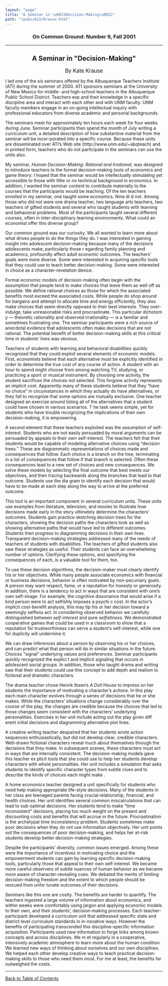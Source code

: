 ```yaml
---
layout: "page"
title: "A Seminar in \u0022Decision-Making\u0022"
path: "/pubs/A22/Krause.html"
---
```

<main>
<h3 align="CENTER">On Common Ground: Number 9, Fall 2001</h3>
<hr/>
<h2 align="CENTER">A Seminar in "Decision-Making"</h2>
<p align="CENTER"><big>By Kate Krause</big></p>
I led one of the six seminars offered by the Albuquerque Teachers Institute (ATI) during the summer of 2000. ATI sponsors seminars at the University of New Mexico for middle- and high-school teachers in the Albuquerque Public School District. Teachers exp
and their knowledge in a specific discipline area and interact with each other and with UNM faculty. UNM faculty members engage in an on-going intellectual inquiry with professional educators from diverse academic and personal backgrounds.
<p>The seminars meet for approximately 
ten hours each week for four weeks during June. Seminar participants then spend the month of July writing a curriculum unit, a detailed description of how substantive material from the seminar will be incor-porated into a specific course. Because 
these units are disseminated over ATI’s Web site (http://www.unm.edu/~abqteach) and in printed form, teachers who do not 
participate in the seminars can use the 
units also.
</p>
<p>My seminar, <i>Human Decision-Making: Rational and Irrational</i>, was designed to introduce teachers to the formal decision-making tools of economics and game theory. I hoped that the seminar would be intellectually stimulating yet accessible to those
with little or no technical background in economics. In addition, I wanted the seminar content to contribute materially to the courses that the participants would be teaching. Of the ten teachers enrolled in my seminar, one taught some economics. Nine di
d not. Among those who did not were one drama teacher, two language arts teachers, two teachers of gifted students and several who taught students with learning and behavioral problems. Most of 
the participants taught several different courses, often in inter-disciplinary learning environments. What could an economist offer this diverse group? </p>
<p>Our common ground was our curiosity. We all wanted to learn more about what drives people to do the things they do. I was interested in gaining insight into adolescent decision-making because many of the decisions adolescents make, particularly those r
egarding family planning and academics, profoundly affect adult economic outcomes. The teachers’ goals were more diverse. Some were interested in acquiring specific tools that they could use to teach better decision-making. Some were interested in choice 
as a character-revelation device. </p>
<p>Formal economic models of decision-making often begin with the assumption that people tend to make choices that leave them as well off as possible. We define rational choices as those for which the associated benefits most exceed the associated costs. 
While people do shop around for bargains and attempt to allocate time and energy efficiently, they also make choices that seem directly opposed to their best interests. They over-indulge, take unreasonable risks and procrastinate. This particular dichotom
y — theoretic rationality and observed irrationality — is a familiar and sometimes frustrating one. The seminar participants were a rich source of 
anecdotal evidence that adolescents often make decisions that are not rational. The potential benefit of better decision-making skills at this critical time in students’ lives was obvious.
</p>
<p>Teachers of students with learning and behavioral disabilities quickly recognized that they could exploit several elements 
of economic models. First, economists believe that each alternative must be explicitly identified in order to determine the true cost of any course of action. A 
student with an hour to spend might 
choose from among watching TV, studying, or practicing a sport or musical instrument. By choosing one activity, the student sacrifices the choices not selected. This forgone activity represents an implicit 
cost. Apparently many of these students believe that they “have no choice” in 
circumstances in which they actually do have alternatives, or they fail to recognize that some options are mutually exclusive. One teacher designed an exercise around listing all of the alternatives that a student could have chosen in various scenarios. T
he task seems simple, yet for students who have trouble recognizing the implications of their own decision-making, it is empowering. 
</p>
<p>A second element that these teachers exploited was the assumption of self-interest. Students who are not easily persuaded by moral arguments can be persuaded by appeals to their own self-interest. The teachers felt that their students would be capable 
of modeling alternative choices using “decision trees.” These are diagrammatic representations of choices made and consequences that follow. Each choice is a branch on the tree, terminating in a list of consequences that follow if that branch is selected.
Often these consequences lead to a new set of choices and new consequences. We solve these models by selecting the final outcome that best meets our objectives, and then tracing backwards along the branches that lead to that outcome. Students use the dia
gram to identify each decision that would have to be made at each step along the way to arrive at the preferred outcome. </p>
<p>This tool is an important component in several curriculum units. These units use examples from literature, television, and movies to illustrate how decisions made early in the story ultimately determine the characters’ outcomes. Students gain practice 
sketching decision trees for the characters, showing the decision paths the characters took as well as showing alternative paths that would have led to different outcomes. Students then progress to diagramming decisions in their own lives.
Transparent decision-making strategies addressed many of the needs of teachers of students with disabilities. The teachers of gifted students also saw these strategies as useful. Their students can face an overwhelming number of options. Clarifying these 
options, and specifying the consequences of each, is a valuable tool for them, too. 
</p>
<p>To use these decision algorithms, the decision-maker must clearly identify his or her objectives. While many people associate economics with financial or business decisions, behavior is often motivated by non-pecuniary goals. A person may want respect,
fame, or a reputation for honesty or generosity. In addition, there is a tendency to act in ways that are consistent with one’s own self-image. For example, the cognitive dissonance that would arise if a kind person were to act selfishly imposes a psychi
c cost. In the actor’s implicit cost-benefit analysis, this may tip his or her decision toward a seemingly selfless act. In considering observed behavior we carefully distinguished between <i>self-interest</i> and pure <i>selfishness</i>. We demonstrated 
cooperative games that could be used in 
a classroom to show that a reputation 
for trustworthiness can serve a student’s 
self-interest, while one for duplicity will undermine it.
</p>
<p>We can draw inferences about a person by observing his or her choices, and can predict what that person will do in similar situations in the future. Choices “signal” underlying values and preferences. Seminar participants quickly recognized the explici
t and implicit signaling that occurs in adolescent social groups. In addition, those who taught drama and writing saw that their students could use this concept to add depth and realism to fictional and dramatic characters. </p>
<p>The drama teacher chose Henrik Ibsen’s <i>A Doll House</i> to impress on her students the importance of motivating a character’s actions. In this play each main character evolves through a series of decisions that he or she makes. While the characters’
situations change considerably over the course of the play, the changes are credible because the choices that led to those changes seem consistent with the characters’ underlying personalities. Exercises in her unit include acting out the play given diff
erent initial decisions and diagramming alternative plot lines. </p>
<p>A creative writing teacher despaired 
that her students wrote action sequences 
enthusiastically, but did not develop clear, 
credible characters. Well-drawn fictional characters reveal much about themselves through the decisions that they make. In subsequent scenes, these characters must act in ways that are internally consistent. The decision-making models gave this teacher ex
plicit tools that she could use to help her students develop characters with whole personalities. Her unit includes a simulation that asks students to identify specific character types from subtle clues and to describe the kinds of choices each might make
. 
</p>
<p>A home economics teacher designed a unit specifically for students who need 
help making appropriate life-style decisions. Many of the students in her class 
are teenaged parents facing crucial relationship, financial, and health choices. 
Her unit identifies several common miscalculations that can lead to sub-optimal 
decisions. Her students tend to make 
“time inconsistent” decisions, placing too much weight on the present and discounting costs and benefits that will accrue in the future. Procrastination is the archetypal time inconsistency problem. Students sometimes make poor decisions when they do not 
use information objectively. Her unit points out the consequences of poor decision-making, and helps her at-risk 
students develop better decision-making strategies.
</p>
<p>Despite the participants’ diversity, common issues emerged. Among these were the importance of incentives in motivating choice and the empowerment students can gain by learning specific decision-making tools, particularly those that appeal to their own
self-interest. We became more careful observers of subtle nuances of human behavior as we became more aware of character-revealing cues. We debated the merits of limiting decision-making freedom and the extent to which people should be rescued from unfor
tunate outcomes of their decisions.</p>
<p>Seminars like this one are costly. The benefits are harder to quantify. The teachers ingested a large volume of information about economics, and within weeks were comfortably using jargon and applying economic models to their own, and their students’, 
decision-making processes. Each teacher-participant developed a curriculum unit that addressed specific state and 
district level curriculum standards in in-novative ways. However the benefits of participating transcended this discipline-specific information acquisition. Participants used new information to forge links among known concepts and across disciplines. We m
et regularly in a cooperative, intensively academic atmosphere to learn more about the human condition. We learned new ways of thinking about ourselves and our own disciplines. We helped each other develop creative ways to teach practical decision-making 
skills to those who need them most. For me at least, the benefits far outweighed the costs.
</p>
<hr/>
<p><a href=".\">Back to Table of Contents</a></p>
</main>